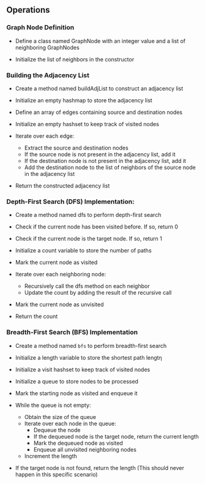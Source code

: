 ## Operations

### Graph Node Definition
   - Define a class named GraphNode with an integer value and a list of neighboring GraphNodes

   - Initialize the list of neighbors in the constructor

### Building the Adjacency List
   - Create a method named buildAdjList to construct an adjacency list

   - Initialize an empty hashmap to store the adjacency list

   - Define an array of edges containing source and destination nodes

   - Initialize an empty hashset to keep track of visited nodes

   - Iterate over each edge:
     - Extract the source and destination nodes
     - If the source node is not present in the adjacency list, add it
     - If the destination node is not present in the adjacency list, add it
     - Add the destination node to the list of neighbors of the source node in the adjacency list

   - Return the constructed adjacency list

### Depth-First Search (DFS) Implementation:
   - Create a method named dfs to perform depth-first search

   - Check if the current node has been visited before. If so, return 0

   - Check if the current node is the target node. If so, return 1

   - Initialize a count variable to store the number of paths

   - Mark the current node as visited

   - Iterate over each neighboring node:
     - Recursively call the dfs method on each neighbor
     - Update the count by adding the result of the recursive call

   - Mark the current node as unvisited

   - Return the count

### Breadth-First Search (BFS) Implementation
   - Create a method named `bfs` to perform breadth-first search

   - Initialize a length variable to store the shortest path lengtη

   - Initialize a visit hashset to keep track of visited nodes

   - Initialize a queue to store nodes to be processed

   - Mark the starting node as visited and enqueue it

   - While the queue is not empty:
     - Obtain the size of the queue
     - Iterate over each node in the queue:
       - Dequeue the node
       - If the dequeued node is the target node, return the current length
       - Mark the dequeued node as visited
       - Enqueue all unvisited neighboring nodes
     - Increment the length

   - If the target node is not found, return the length (This should never happen in this specific scenario)